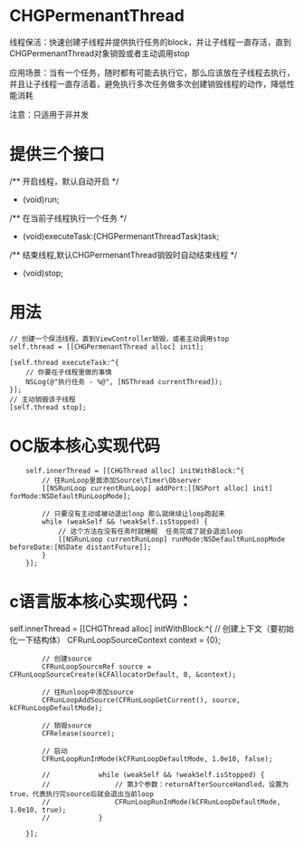 # CHGPermenantThread
线程保活：快速创建子线程并提供执行任务的block，并让子线程一直存活，直到CHGPermenantThread对象销毁或者主动调用stop

应用场景：当有一个任务，随时都有可能去执行它，那么应该放在子线程去执行，并且让子线程一直存活着，避免执行多次任务做多次创建销毁线程的动作，降低性能消耗

注意：只适用于非并发


# 提供三个接口
/**
 开启线程，默认自动开启
 */
- (void)run;

/**
 在当前子线程执行一个任务
 */
- (void)executeTask:(CHGPermenantThreadTask)task;

/**
 结束线程,默认CHGPermenantThread销毁时自动结束线程
 */
- (void)stop;


# 用法

    // 创建一个保活线程，直到ViewController销毁，或者主动调用stop
    self.thread = [[CHGPermenantThread alloc] init];

    [self.thread executeTask:^{
        // 你要在子线程里做的事情
        NSLog(@"执行任务 - %@", [NSThread currentThread]);
    }];
    // 主动销毁该子线程
    [self.thread stop];


# OC版本核心实现代码 
 
        
        self.innerThread = [[CHGThread alloc] initWithBlock:^{
            // 往RunLoop里面添加Source\Timer\Observer
            [[NSRunLoop currentRunLoop] addPort:[[NSPort alloc] init] forMode:NSDefaultRunLoopMode];
            
            // 只要没有主动或被动退出loop 那么就继续让loop跑起来
            while (weakSelf && !weakSelf.isStopped) {
                // 这个方法在没有任务时就睡眠  任务完成了就会退出loop
                [[NSRunLoop currentRunLoop] runMode:NSDefaultRunLoopMode beforeDate:[NSDate distantFuture]];
            }
        }];

# c语言版本核心实现代码：

self.innerThread = [[CHGThread alloc] initWithBlock:^{
            // 创建上下文（要初始化一下结构体）
            CFRunLoopSourceContext context = {0};
            
            // 创建source
            CFRunLoopSourceRef source = CFRunLoopSourceCreate(kCFAllocatorDefault, 0, &context);
            
            // 往Runloop中添加source
            CFRunLoopAddSource(CFRunLoopGetCurrent(), source, kCFRunLoopDefaultMode);
            
            // 销毁source
            CFRelease(source);
            
            // 启动
            CFRunLoopRunInMode(kCFRunLoopDefaultMode, 1.0e10, false);
            
            //            while (weakSelf && !weakSelf.isStopped) {
            //                // 第3个参数：returnAfterSourceHandled，设置为true，代表执行完source后就会退出当前loop
            //                CFRunLoopRunInMode(kCFRunLoopDefaultMode, 1.0e10, true);
            //            }
            
        }];
